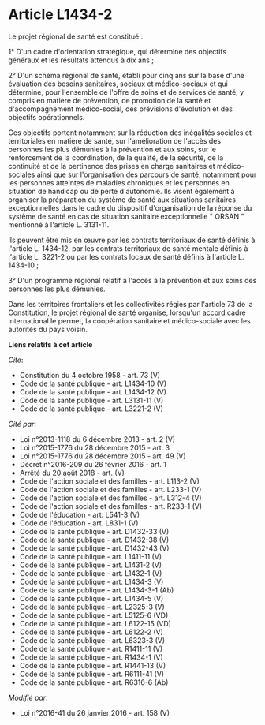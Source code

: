 # Article L1434-2

Le projet régional de santé est constitué : 

1° D'un cadre d'orientation stratégique, qui détermine des objectifs généraux et les résultats attendus à dix ans ; 

2° D'un schéma régional de santé, établi pour cinq ans sur la base d'une évaluation des besoins sanitaires, sociaux et
médico-sociaux et qui détermine, pour l'ensemble de l'offre de soins et de services de santé, y compris en matière de
prévention, de promotion de la santé et d'accompagnement médico-social, des prévisions d'évolution et des objectifs
opérationnels. 

Ces objectifs portent notamment sur la réduction des inégalités sociales et territoriales en matière de santé, sur
l'amélioration de l'accès des personnes les plus démunies à la prévention et aux soins, sur le renforcement de la
coordination, de la qualité, de la sécurité, de la continuité et de la pertinence des prises en charge sanitaires et médico-
sociales ainsi que sur l'organisation des parcours de santé, notamment pour les personnes atteintes de maladies chroniques et
les personnes en situation de handicap ou de perte d'autonomie. Ils visent également à organiser la préparation du système de
santé aux situations sanitaires exceptionnelles dans le cadre du dispositif d'organisation de la réponse du système de santé
en cas de situation sanitaire exceptionnelle " ORSAN " mentionné à l'article L. 3131-11. 

Ils peuvent être mis en œuvre par les contrats territoriaux de santé définis à l'article L. 1434-12, par les contrats
territoriaux de santé mentale définis à l'article L. 3221-2 ou par les contrats locaux de santé définis à l'article L.
1434-10 ; 

3° D'un programme régional relatif à l'accès à la prévention et aux soins des personnes les plus démunies. 

Dans les territoires frontaliers et les collectivités régies par l'article 73 de la Constitution, le projet régional de santé
organise, lorsqu'un accord cadre international le permet, la coopération sanitaire et médico-sociale avec les autorités du
pays voisin.

**Liens relatifs à cet article**

_Cite_:

  - Constitution du 4 octobre 1958 - art. 73 (V)
  - Code de la santé publique - art. L1434-10 (V)
  - Code de la santé publique - art. L1434-12 (V)
  - Code de la santé publique - art. L3131-11 (V)
  - Code de la santé publique - art. L3221-2 (V)

_Cité par_:

  - Loi n°2013-1118 du 6 décembre 2013 - art. 2 (V)
  - Loi n°2015-1776 du 28 décembre 2015 - art. 3
  - Loi n°2015-1776 du 28 décembre 2015 - art. 49 (V)
  - Décret n°2016-209 du 26 février 2016 - art. 1
  - Arrêté du 20 août 2018 - art. (V)
  - Code de l'action sociale et des familles - art. L113-2 (V)
  - Code de l'action sociale et des familles - art. L233-1 (V)
  - Code de l'action sociale et des familles - art. L312-4 (V)
  - Code de l'action sociale et des familles - art. R233-1 (V)
  - Code de l'éducation - art. L541-3 (V)
  - Code de l'éducation - art. L831-1 (V)
  - Code de la santé publique - art. D1432-33 (V)
  - Code de la santé publique - art. D1432-38 (V)
  - Code de la santé publique - art. D1432-43 (V)
  - Code de la santé publique - art. L1411-11 (V)
  - Code de la santé publique - art. L1431-2 (V)
  - Code de la santé publique - art. L1432-1 (V)
  - Code de la santé publique - art. L1434-3 (V)
  - Code de la santé publique - art. L1434-3-1 (Ab)
  - Code de la santé publique - art. L1434-5 (V)
  - Code de la santé publique - art. L2325-3 (V)
  - Code de la santé publique - art. L5125-6 (VD)
  - Code de la santé publique - art. L6122-15 (VD)
  - Code de la santé publique - art. L6122-2 (V)
  - Code de la santé publique - art. L6323-3 (V)
  - Code de la santé publique - art. R1411-11 (V)
  - Code de la santé publique - art. R1434-1 (V)
  - Code de la santé publique - art. R1441-13 (V)
  - Code de la santé publique - art. R6111-41 (V)
  - Code de la santé publique - art. R6316-6 (Ab)

_Modifié par_:

  - Loi n°2016-41 du 26 janvier 2016 - art. 158 (V)
